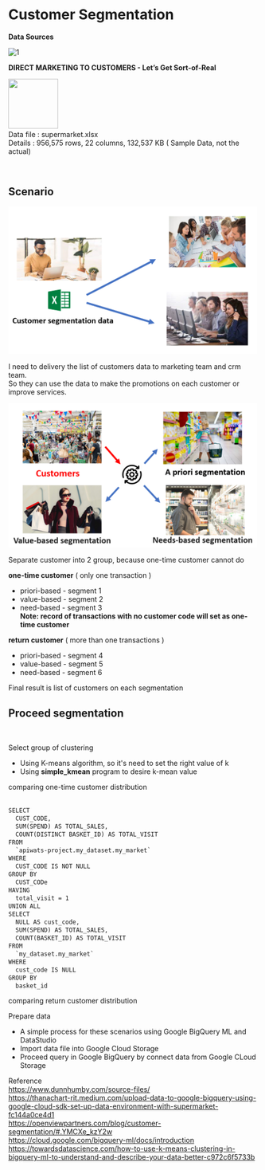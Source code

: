 <h1>Customer Segmentation</h1>



<b>Data Sources</b>
<p align="left">
<img width="367" alt="1" src="https://user-images.githubusercontent.com/5312356/120929641-fb56ae00-c713-11eb-9d10-a13e69f00b15.PNG">

<b>DIRECT MARKETING TO CUSTOMERS - Let’s Get Sort-of-Real</b>

<img src="https://cdn.iconscout.com/icon/free/png-512/microsoft-excel-2-569282.png"
     width="100" height="100" ><br>
Data file : supermarket.xlsx <br>
Details   : 956,575 rows, 22 columns, 132,537 KB  ( Sample Data, not the actual)
</p>
<br>

<h2>Scenario</h2>

<img width='500' src="https://github.com/PaoLastHope/BADS7105/blob/d8c8a67e04efdfdc407e836617d0a2e48f659ef0/HOMEWORK%2006/images/sce.PNG">

I need to delivery the list of customers data to marketing team and crm team.<br/>
So they can use the data to make the promotions on each customer or improve services.

<img width='500' src="https://github.com/PaoLastHope/BADS7105/blob/d8c8a67e04efdfdc407e836617d0a2e48f659ef0/HOMEWORK%2006/images/seg.PNG">

Separate customer into 2 group, because one-time customer cannot do 

<b>one-time customer</b> ( only one transaction )
-    priori-based - segment 1
-    value-based - segment 2
-    need-based - segment 3 <br/>
<b>Note: record of transactions with no customer code will set as one-time customer</b>
     
<b>return customer</b> ( more than one transactions )
-    priori-based - segment 4
-    value-based - segment 5
-    need-based - segment 6 <br/>

Final result is list of customers on each segmentation

<h2>Proceed segmentation</h2><br/>

Select group of clustering
- Using K-means algorithm, so it's need to set the right value of k
- Using <b>simple_kmean</b> program to desire k-mean value 

comparing one-time customer distribution
<pre><code>
SELECT
  CUST_CODE,
  SUM(SPEND) AS TOTAL_SALES,
  COUNT(DISTINCT BASKET_ID) AS TOTAL_VISIT
FROM
  `apiwats-project.my_dataset.my_market`
WHERE
  CUST_CODE IS NOT NULL
GROUP BY
  CUST_CODe
HAVING
  total_visit = 1
UNION ALL
SELECT
  NULL AS cust_code,
  SUM(SPEND) AS TOTAL_SALES,
  COUNT(BASKET_ID) AS TOTAL_VISIT
FROM
  `my_dataset.my_market`
WHERE
  cust_code IS NULL
GROUP BY
  basket_id
</pre></code>

comparing return customer distribution



Prepare data
- A simple process for these scenarios using Google BigQuery ML and DataStudio
- Import data file into Google Cloud Storage 
- Proceed query in Google BigQuery by connect data from Google CLoud Storage



Reference<br/>
https://www.dunnhumby.com/source-files/<br/>
https://thanachart-rit.medium.com/upload-data-to-google-bigquery-using-google-cloud-sdk-set-up-data-environment-with-supermarket-fc144a0ce4d1<br/>
https://openviewpartners.com/blog/customer-segmentation/#.YMCXe_kzY2w<br/>
https://cloud.google.com/bigquery-ml/docs/introduction<br/>
https://towardsdatascience.com/how-to-use-k-means-clustering-in-bigquery-ml-to-understand-and-describe-your-data-better-c972c6f5733b<br/>
